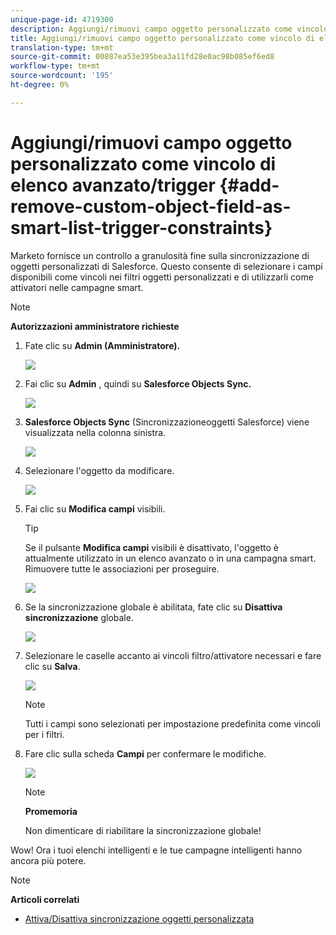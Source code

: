 ```yaml
---
unique-page-id: 4719300
description: Aggiungi/rimuovi campo oggetto personalizzato come vincolo di elenco avanzato/trigger - Documenti Marketo - Documentazione prodotto
title: Aggiungi/rimuovi campo oggetto personalizzato come vincolo di elenco avanzato/trigger
translation-type: tm+mt
source-git-commit: 00887ea53e395bea3a11fd28e0ac98b085ef6ed8
workflow-type: tm+mt
source-wordcount: '195'
ht-degree: 0%

---
```



# Aggiungi/rimuovi campo oggetto personalizzato come vincolo di elenco avanzato/trigger {#add-remove-custom-object-field-as-smart-list-trigger-constraints}

Marketo fornisce un controllo a granulosità fine sulla sincronizzazione di oggetti personalizzati di Salesforce. Questo consente di selezionare i campi disponibili come vincoli nei filtri oggetti personalizzati e di utilizzarli come attivatori nelle campagne smart.

>[!NOTE]
>
>**Autorizzazioni amministratore richieste**

1. Fate clic su **Admin (Amministratore).**

   ![](assets/image2014-12-10-13-3a9-3a47.png)

1. Fai clic su **Admin** , quindi su **Salesforce Objects Sync.**

   ![](assets/image2015-12-11-15-3a11-3a41.png)

1. **Salesforce Objects Sync** (Sincronizzazioneoggetti Salesforce) viene visualizzata nella colonna sinistra.

   ![](assets/image2015-12-11-15-3a15-3a15.png)

1. Selezionare l&#39;oggetto da modificare.

   ![](assets/image2014-12-10-13-3a10-3a11.png)

1. Fai clic su **Modifica campi** visibili.

   >[!TIP]
   >
   >Se il pulsante **Modifica campi** visibili è disattivato, l&#39;oggetto è attualmente utilizzato in un elenco avanzato o in una campagna smart. Rimuovere tutte le associazioni per proseguire.

   ![](assets/image2014-12-10-13-3a10-3a25.png)

1. Se la sincronizzazione globale è abilitata, fate clic su **Disattiva sincronizzazione** globale.

   ![](assets/image2014-12-10-13-3a10-3a36.png)

1. Selezionare le caselle accanto ai vincoli filtro/attivatore necessari e fare clic su **Salva**.

   ![](assets/image2014-12-10-13-3a10-3a47.png)

   >[!NOTE]
   >
   >Tutti i campi sono selezionati per impostazione predefinita come vincoli per i filtri.

1. Fare clic sulla scheda **Campi** per confermare le modifiche.

   ![](assets/image2014-12-10-13-3a10-3a56.png)

   >[!NOTE]
   >
   >**Promemoria**
   >
   >
   >Non dimenticare di riabilitare la sincronizzazione globale!

Wow! Ora i tuoi elenchi intelligenti e le tue campagne intelligenti hanno ancora più potere.

>[!NOTE]
>
>**Articoli correlati**
>
>* [Attiva/Disattiva sincronizzazione oggetti personalizzata](enable-disable-custom-object-sync.md)

>



